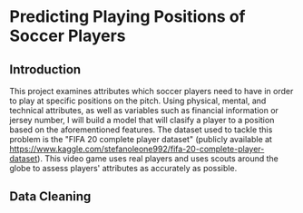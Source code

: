 # Predicting Playing Positions of Soccer Players

## Introduction

This project examines attributes which soccer players need to have in order to play at specific positions on the pitch. Using physical, mental, and technical attributes, as well as variables such as financial information or jersey number, I will build a model that will clasify a player to a position based on the aforementioned features. The dataset used to tackle this problem is the "FIFA 20 complete player dataset" (publicly available at https://www.kaggle.com/stefanoleone992/fifa-20-complete-player-dataset). This video game uses real players and uses scouts around the globe to assess players' attributes as accurately as possible.

## Data Cleaning
